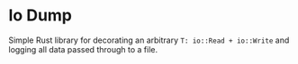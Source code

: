 # Io Dump

Simple Rust library for decorating an arbitrary `T: io::Read +
io::Write` and logging all data passed through to a file.
